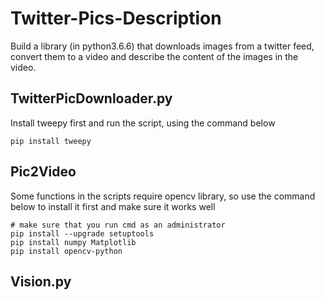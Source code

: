 # Twitter-Pics-Description
Build a library (in python3.6.6) that downloads images from a twitter feed, convert them to a video and describe the content of the images in the video.

 
## TwitterPicDownloader.py 
Install tweepy first and run the script, using the command below
```
pip install tweepy
```

## Pic2Video
Some functions in the scripts require opencv library, so use the command below to install it first and make sure it works well
```
# make sure that you run cmd as an administrator
pip install --upgrade setuptools
pip install numpy Matplotlib
pip install opencv-python
```
## Vision.py


